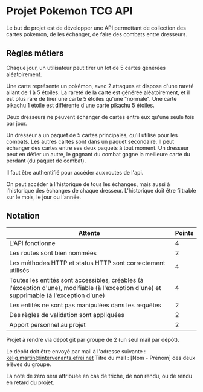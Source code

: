 # Projet Pokemon TCG API

Le but de projet est de développer une API permettant de collection des cartes pokemon, de les échanger, de faire des combats entre dresseurs.

## Règles métiers

Chaque jour, un utilisateur peut tirer un lot de 5 cartes générées aléatoirement.

Une carte représente un pokémon, avec 2 attaques et dispose d'une rareté allant de 1 à 5 étoiles.
La rareté de la carte est générée aléatoirement, et il est plus rare de tirer une carte 5 étoiles qu'une "normale". Une carte pikachu 1 étoile est différente d'une carte pikachu 5 étoiles.

Deux dresseurs ne peuvent échanger de cartes entre eux qu'une seule fois par jour.

Un dresseur a un paquet de 5 cartes principales, qu'il utilise pour les combats. Les autres cartes sont dans un paquet secondaire. Il peut échanger des cartes entre ses deux paquets à tout moment.
Un dresseur peut en défier un autre, le gagnant du combat gagne la meilleure carte du perdant (du paquet de combat).

Il faut être authentifié pour accéder aux routes de l'api.

On peut accéder à l'historique de tous les échanges, mais aussi à l'historique des échanges de chaque dresseur. L'historique doit être filtrable sur le mois, le jour ou l'année.

## Notation

| Attente                                                                                                                                    | Points |
|--------------------------------------------------------------------------------------------------------------------------------------------|--------|
| L'API fonctionne                                                                                                                           | 4      |
| Les routes sont bien nommées                                                                                                               | 2      | 
| Les méthodes HTTP et status HTTP sont correctement utilisés                                                                                | 4      | 
| Toutes les entités sont accessibles, créables (à l'éxception d'une), modifiable (à l'exception d'une) et supprimable (à l'exception d'une) | 4      | 
| Les entités ne sont pas manipulées dans les requêtes                                                                                       | 2      | 
| Des règles de validation sont appliquées                                                                                                   | 2      |
| Apport personnel au projet                                                                                                                 | 2      | 

Projet à rendre via dépot git par groupe de 2 (un seul mail par dépôt).

Le dépôt doit être envoyé par mail à l'adresse suivante : kelig.martin@intervenants.efrei.net
Titre du mail : [Nom - Prénom] des deux élèves du groupe.

La note de zéro sera attribuée en cas de triche, de non rendu, ou de rendu en retard du projet.
